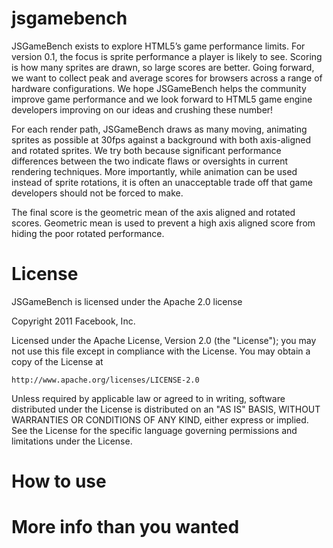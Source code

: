 # jsgamebench

JSGameBench exists to explore HTML5’s game performance limits. For version 0.1, the focus is sprite performance a player is likely to see. Scoring is how many sprites are drawn, so large scores are better. Going forward, we want to collect peak and average scores for browsers across a range of hardware configurations. We hope JSGameBench helps the community improve game performance and we look forward to HTML5 game engine developers improving on our ideas and crushing these number!

For each render path, JSGameBench draws as many moving, animating sprites as possible at 30fps against a background with both axis-aligned and rotated sprites. We try both because significant performance differences between the two indicate flaws or oversights in current rendering techniques. More importantly, while animation can be used instead of sprite rotations, it is often an unacceptable trade off that game developers should not be forced to make.

The final score is the geometric mean of the axis aligned and rotated scores. Geometric mean is used to prevent a high axis aligned score from hiding the poor rotated performance.

# License

JSGameBench is licensed under the Apache 2.0 license

Copyright 2011 Facebook, Inc.

Licensed under the Apache License, Version 2.0 (the "License"); you may
not use this file except in compliance with the License. You may obtain
a copy of the License at

    http://www.apache.org/licenses/LICENSE-2.0

Unless required by applicable law or agreed to in writing, software
distributed under the License is distributed on an "AS IS" BASIS, WITHOUT
WARRANTIES OR CONDITIONS OF ANY KIND, either express or implied. See the
License for the specific language governing permissions and limitations
under the License.

# How to use

# More info than you wanted